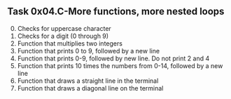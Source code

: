 ## Task 0x04.C-More functions, more nested loops
  0. Checks for uppercase character
  1. Checks for a digit (0 through 9)
  2. Function that multiplies two integers
  3. Function that prints 0 to 9, followed by a new line
  4. Function that prints 0-9, followed by new line. Do not print 2 and 4
  5. Function that prints 10 times the numbers from 0-14, followed by a new line
  6. Function that draws a straight line in the terminal
  7. Function that draws a diagonal line on the terminal 
